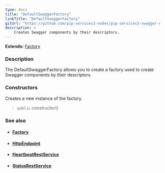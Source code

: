```yaml
---
type: docs
title: "DefaultSwaggerFactory"
linkTitle: "DefaultSwaggerFactory"
gitUrl: "https://github.com/pip-services3-nodex/pip-services3-swagger-nodex"
description: >
    Creates Swagger components by their descriptors.
---
```


**Extends:** [Factory](../../../components/build/factory)

### Description

The DefaultSwaggerFactory allows you to create a factory used to create Swagger components by their descriptors.

### Constructors
Creates a new instance of the factory.  

> `public` constructor()



### See also
- #### [Factory](../../../components/build/factory)
- #### [HttpEndpoint](../../../rpc/services/http_endpoint)
- #### [HeartbeatRestService](../../../rpc/services/heartbeat_rest_service)
- #### [StatusRestService](../../../rpc/services/status_rest_service)
